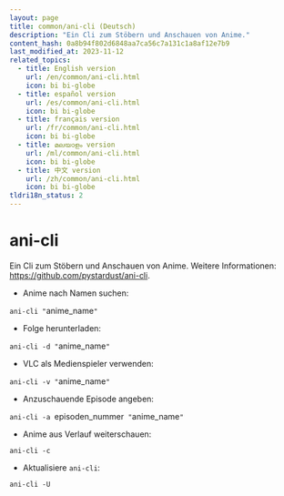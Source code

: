 ```yaml
---
layout: page
title: common/ani-cli (Deutsch)
description: "Ein Cli zum Stöbern und Anschauen von Anime."
content_hash: 0a8b94f802d6848aa7ca56c7a131c1a8af12e7b9
last_modified_at: 2023-11-12
related_topics:
  - title: English version
    url: /en/common/ani-cli.html
    icon: bi bi-globe
  - title: español version
    url: /es/common/ani-cli.html
    icon: bi bi-globe
  - title: français version
    url: /fr/common/ani-cli.html
    icon: bi bi-globe
  - title: മലയാളം version
    url: /ml/common/ani-cli.html
    icon: bi bi-globe
  - title: 中文 version
    url: /zh/common/ani-cli.html
    icon: bi bi-globe
tldri18n_status: 2
---
```

# ani-cli

Ein Cli zum Stöbern und Anschauen von Anime.
Weitere Informationen: <https://github.com/pystardust/ani-cli>.

- Anime nach Namen suchen:

`ani-cli "`<span class="tldr-var badge badge-pill bg-dark-lm bg-white-dm text-white-lm text-dark-dm font-weight-bold">anime_name</span>`"`

- Folge herunterladen:

`ani-cli -d "`<span class="tldr-var badge badge-pill bg-dark-lm bg-white-dm text-white-lm text-dark-dm font-weight-bold">anime_name</span>`"`

- VLC als Medienspieler verwenden:

`ani-cli -v "`<span class="tldr-var badge badge-pill bg-dark-lm bg-white-dm text-white-lm text-dark-dm font-weight-bold">anime_name</span>`"`

- Anzuschauende Episode angeben:

`ani-cli -a `<span class="tldr-var badge badge-pill bg-dark-lm bg-white-dm text-white-lm text-dark-dm font-weight-bold">episoden_nummer</span>` "`<span class="tldr-var badge badge-pill bg-dark-lm bg-white-dm text-white-lm text-dark-dm font-weight-bold">anime_name</span>`"`

- Anime aus Verlauf weiterschauen:

`ani-cli -c`

- Aktualisiere `ani-cli`:

`ani-cli -U`
